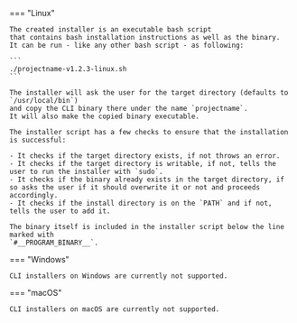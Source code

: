 === "Linux"

    The created installer is an executable bash script
    that contains bash installation instructions as well as the binary.
    It can be run - like any other bash script - as following:

    ```
    ./projectname-v1.2.3-linux.sh
    ```

    The installer will ask the user for the target directory (defaults to `/usr/local/bin`)
    and copy the CLI binary there under the name `projectname`.
    It will also make the copied binary executable.

    The installer script has a few checks to ensure that the installation is successful:

    - It checks if the target directory exists, if not throws an error.
    - It checks if the target directory is writable, if not, tells the user to run the installer with `sudo`.
    - It checks if the binary already exists in the target directory, if so asks the user if it should overwrite it or not and proceeds accordingly.
    - It checks if the install directory is on the `PATH` and if not, tells the user to add it.

    The binary itself is included in the installer script below the line marked with
    `#__PROGRAM_BINARY__`.

=== "Windows"

    CLI installers on Windows are currently not supported.

=== "macOS"

    CLI installers on macOS are currently not supported.
